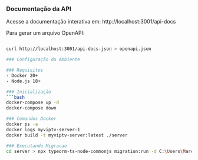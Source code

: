 ### Documentação da API

Acesse a documentação interativa em:
http://localhost:3001/api-docs

Para gerar um arquivo OpenAPI:
```bash

curl http://localhost:3001/api-docs-json > openapi.json

### Configuração do Ambiente

### Requisitos
- Docker 20+
- Node.js 18+

### Inicialização
```bash
docker-compose up -d
docker-compose down

### Comandos Docker
docker ps -a
docker logs myviptv-server-1 
docker build -t myviptv-server:latest ./server 

### Executando Migracao
cd server > npx typeorm-ts-node-commonjs migration:run -d C:\Users\Marcus\myviptv\server\src\config\data-source.ts